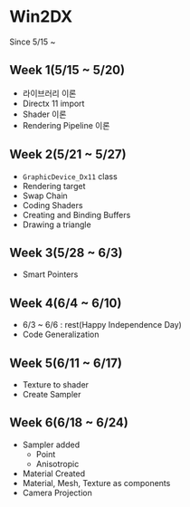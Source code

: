 # Win2DX
Since 5/15 ~

## Week 1(5/15 ~ 5/20)
- 라이브러리 이론
- Directx 11 import
- Shader 이론 
- Rendering Pipeline 이론
## Week 2(5/21 ~ 5/27)
- `GraphicDevice_Dx11` class
- Rendering target
- Swap Chain
- Coding Shaders
- Creating and Binding Buffers
- Drawing a triangle
## Week 3(5/28 ~ 6/3)
- Smart Pointers

## Week 4(6/4 ~ 6/10)
- 6/3 ~ 6/6 : rest(Happy Independence Day)
- Code Generalization

## Week 5(6/11 ~ 6/17)
- Texture to shader
- Create Sampler

## Week 6(6/18 ~ 6/24)
- Sampler added
    - Point
    - Anisotropic
- Material Created
- Material, Mesh, Texture as components
- Camera Projection